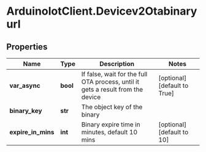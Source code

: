 # ArduinoIotClient.Devicev2Otabinaryurl

## Properties

Name | Type | Description | Notes
------------ | ------------- | ------------- | -------------
**var_async** | **bool** | If false, wait for the full OTA process, until it gets a result from the device | [optional] [default to True]
**binary_key** | **str** | The object key of the binary | 
**expire_in_mins** | **int** | Binary expire time in minutes, default 10 mins | [optional] [default to 10]


